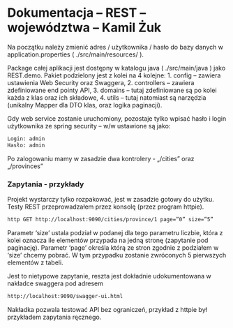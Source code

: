 # Dokumentacja – REST – województwa – Kamil Żuk

Na początku należy zmienić adres / użytkownika / hasło do bazy danych w application.properties ( ./src/main/resources/ ).

Package całej aplikacji jest dostępny w katalogu java ( ./src/main/java ) jako REST.demo. Pakiet podzielony jest z kolei na 4 kolejne:
    1. config – zawiera ustawienia Web Security oraz Swaggera,
    2. controllers – zawiera zdefiniowane end pointy API,
    3. domains – tutaj zdefiniowane są po kolei każda z klas oraz ich składowe,
    4. utils – tutaj natomiast są narzędzia (unikalny Mapper dla DTO klas, oraz logika paginacji).

Gdy web service zostanie uruchomiony, pozostaje tylko wpisać hasło i login użytkownika ze spring security – w/w ustawione są jako:

```bash
Login: admin
Hasło: admin
```

Po zalogowaniu mamy w zasadzie dwa kontrolery - „/cities” oraz „/provinces”

### Zapytania - przykłady

Projekt wystarczy tylko rozpakować, jest w zasadzie gotowy do użytku. Testy REST przeprowadzałem przez konsolę (przez program httpie).

```bash
http GET http://localhost:9090/cities/province/1 page=”0” size=”5”
```

Parametr ‘size’ ustala podział w podanej dla tego parametru liczbie, która z kolei oznacza ile elementów przypada na jedną stronę (zapytanie pod paginację). Parametr ‘page’ określa którą ze stron zgodnie z podziałem w ‘size’ chcemy pobrać. W tym przypadku zostanie zwróconych 5 pierwszych elementów z tabeli.

Jest to nietypowe zapytanie, reszta jest dokładnie udokumentowana w nakładce swaggera pod adresem

```bash
http://localhost:9090/swagger-ui.html
```

Nakładka pozwala testować API bez ograniczeń, przykład z httpie był przykładem zapytania ręcznego.
